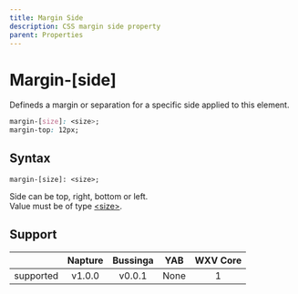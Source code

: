 ```yaml
---
title: Margin Side
description: CSS margin side property
parent: Properties
---
```

# Margin-\[side]

Defineds a margin or separation for a specific side applied to this element.

```css
margin-[size]: <size>;
margin-top: 12px;
```

## Syntax

`margin-[size]: <size>;`

Side can be top, right, bottom or left.\
Value must be of type [\<size>](../data-types/size.md).

## Support

|           | Napture                     | Bussinga                 | YAB                    | WXV Core            |
| --------- | :-------------------------: | :----------------------: | :--------------------: | :-----------------: |
| supported | <span partial>v1.0.0</span> | <span full>v0.0.1</span> | <span none>None</span> | <span full>1</span> |
